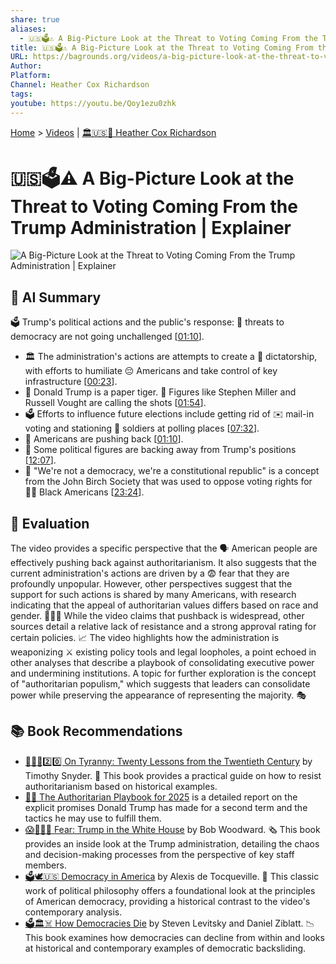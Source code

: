 ```yaml
---
share: true
aliases:
  - 🇺🇸🗳️⚠️ A Big-Picture Look at the Threat to Voting Coming From the Trump Administration | Explainer
title: 🇺🇸🗳️⚠️ A Big-Picture Look at the Threat to Voting Coming From the Trump Administration | Explainer
URL: https://bagrounds.org/videos/a-big-picture-look-at-the-threat-to-voting-coming-from-the-trump-administration-explainer
Author:
Platform:
Channel: Heather Cox Richardson
tags:
youtube: https://youtu.be/Qoy1ezu0zhk
---
```

[Home](../index.md) > [Videos](./index.md) | [🏛️🇺🇸📖 Heather Cox Richardson](../people/heather-cox-richardson.md)  
# 🇺🇸🗳️⚠️ A Big-Picture Look at the Threat to Voting Coming From the Trump Administration | Explainer  
![A Big-Picture Look at the Threat to Voting Coming From the Trump Administration | Explainer](https://youtu.be/Qoy1ezu0zhk)  
  
## 🤖 AI Summary  
🗳️ Trump's political actions and the public's response: 🚨 threats to democracy are not going unchallenged \[[01:10](http://www.youtube.com/watch?v=Qoy1ezu0zhk&t=70)].  
  
* 🏛️ The administration's actions are attempts to create a 👑 dictatorship, with efforts to humiliate 😔 Americans and take control of key infrastructure \[[00:23](http://www.youtube.com/watch?v=Qoy1ezu0zhk&t=23)].  
* 🐅 Donald Trump is a paper tiger. 👥 Figures like Stephen Miller and Russell Vought are calling the shots \[[01:54](http://www.youtube.com/watch?v=Qoy1ezu0zhk&t=114)].  
* 🗳️ Efforts to influence future elections include getting rid of ✉️ mail-in voting and stationing 👮 soldiers at polling places \[[07:32](http://www.youtube.com/watch?v=Qoy1ezu0zhk&t=452)].  
* 💪 Americans are pushing back \[[01:10](http://www.youtube.com/watch?v=Qoy1ezu0zhk&t=70)].  
* 🚶 Some political figures are backing away from Trump's positions \[[12:07](http://www.youtube.com/watch?v=Qoy1ezu0zhk&t=727)].  
* 📜 "We're not a democracy, we're a constitutional republic" is a concept from the John Birch Society that was used to oppose voting rights for ✊🏿 Black Americans \[[23:24](http://www.youtube.com/watch?v=Qoy1ezu0zhk&t=1404)].  
  
## 🤔 Evaluation  
The video provides a specific perspective that the 🗣️ American people are effectively pushing back against authoritarianism. It also suggests that the current administration's actions are driven by a 😨 fear that they are profoundly unpopular. However, other perspectives suggest that the support for such actions is shared by many Americans, with research indicating that the appeal of authoritarian values differs based on race and gender. 🧑‍🤝‍🧑 While the video claims that pushback is widespread, other sources detail a relative lack of resistance and a strong approval rating for certain policies. 📈 The video highlights how the administration is weaponizing ⚔️ existing policy tools and legal loopholes, a point echoed in other analyses that describe a playbook of consolidating executive power and undermining institutions. A topic for further exploration is the concept of "authoritarian populism," which suggests that leaders can consolidate power while preserving the appearance of representing the majority. 🎭  
  
## 📚 Book Recommendations  
* [👑🚫📜2️⃣0️⃣ On Tyranny: Twenty Lessons from the Twentieth Century](../books/on-tyranny.md) by Timothy Snyder. 📖 This book provides a practical guide on how to resist authoritarianism based on historical examples.  
* [👹📕 The Authoritarian Playbook for 2025](https://www.authoritarianplaybook2025.org) is a detailed report on the explicit promises Donald Trump has made for a second term and the tactics he may use to fulfill them.  
* [😱🤡🇺🇸 Fear: Trump in the White House](../books/fear.md) by Bob Woodward. 🗞️ This book provides an inside look at the Trump administration, detailing the chaos and decision-making processes from the perspective of key staff members.  
* [🗳️🕊️🇺🇸 Democracy in America](../books/democracy-in-america.md) by Alexis de Tocqueville. 📜 This classic work of political philosophy offers a foundational look at the principles of American democracy, providing a historical contrast to the video's contemporary analysis.  
* [🗳️🏛️☠️ How Democracies Die](../books/how-democracies-die.md) by Steven Levitsky and Daniel Ziblatt. 📉 This book examines how democracies can decline from within and looks at historical and contemporary examples of democratic backsliding.